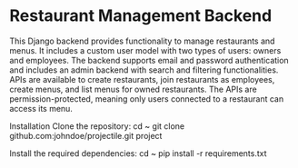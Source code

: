 # Restaurant Management Backend
This Django backend provides functionality to manage restaurants and menus. It includes a custom user model with two types of users: owners and employees. The backend supports email and password authentication and includes an admin backend with search and filtering functionalities. APIs are available to create restaurants, join restaurants as employees, create menus, and list menus for owned restaurants. The APIs are permission-protected, meaning only users connected to a restaurant can access its menu.

Installation
Clone the repository:
    cd ~
    git clone github.com:johndoe/projectile.git project

Install the required dependencies:
    cd ~
    pip install -r requirements.txt


